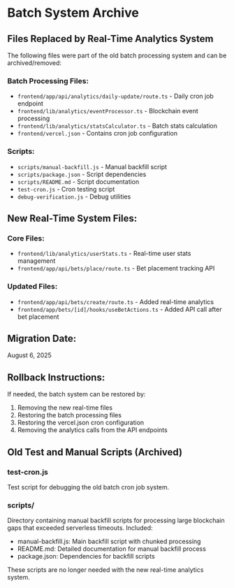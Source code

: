 # Batch System Archive

## Files Replaced by Real-Time Analytics System

The following files were part of the old batch processing system and can be archived/removed:

### Batch Processing Files:
- `frontend/app/api/analytics/daily-update/route.ts` - Daily cron job endpoint
- `frontend/lib/analytics/eventProcessor.ts` - Blockchain event processing
- `frontend/lib/analytics/statsCalculator.ts` - Batch stats calculation
- `frontend/vercel.json` - Contains cron job configuration

### Scripts:
- `scripts/manual-backfill.js` - Manual backfill script
- `scripts/package.json` - Script dependencies
- `scripts/README.md` - Script documentation
- `test-cron.js` - Cron testing script
- `debug-verification.js` - Debug utilities

## New Real-Time System Files:

### Core Files:
- `frontend/lib/analytics/userStats.ts` - Real-time user stats management
- `frontend/app/api/bets/place/route.ts` - Bet placement tracking API

### Updated Files:
- `frontend/app/api/bets/create/route.ts` - Added real-time analytics
- `frontend/app/bets/[id]/hooks/useBetActions.ts` - Added API call after bet placement

## Migration Date:
August 6, 2025

## Rollback Instructions:
If needed, the batch system can be restored by:
1. Removing the new real-time files
2. Restoring the batch processing files
3. Restoring the vercel.json cron configuration
4. Removing the analytics calls from the API endpoints

## Old Test and Manual Scripts (Archived)

### test-cron.js
Test script for debugging the old batch cron job system.

### scripts/
Directory containing manual backfill scripts for processing large blockchain gaps that exceeded serverless timeouts. Included:
- manual-backfill.js: Main backfill script with chunked processing
- README.md: Detailed documentation for manual backfill process
- package.json: Dependencies for backfill scripts

These scripts are no longer needed with the new real-time analytics system.
